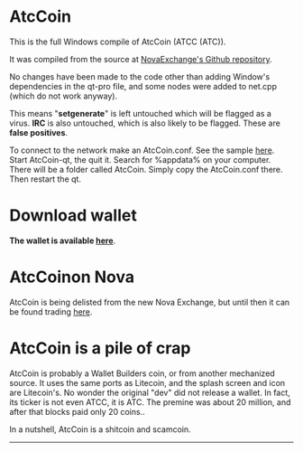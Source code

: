 # AtcCoin

This is the full Windows compile of AtcCoin (ATCC (ATC)).

It was compiled from the source at [NovaExchange's Github repository](https://github.com/novaexchange/ATCC). 

No changes have been made to the code other than adding Window's dependencies in the qt-pro file, and some nodes were added to net.cpp (which do not work anyway).

This means "**setgenerate**" is left untouched which will be flagged as a virus. **IRC** is also untouched, which is also likely to be flagged. These are **false positives**.

To connect to the network make an AtcCoin.conf. See the sample [here](https://github.com/insaneinthemembrane/AtcCoin/blob/master/AtcCoin.conf). Start AtcCoin-qt, the quit it. Search for %appdata% on your computer. There will be a folder called AtcCoin. Simply copy the AtcCoin.conf there. Then restart the qt.

# Download wallet

**The wallet is available [here](https://github.com/insaneinthemembrane/AtcCoin/blob/master/release/atccoin-qt.zip)**.


# AtcCoinon Nova

AtcCoin is being delisted from the new Nova Exchange, but until then it can be found trading [here](https://novaexchange.com/market/BTC_ATCC/).

# AtcCoin is a pile of crap

AtcCoin is probably a Wallet Builders coin, or from another mechanized source. It uses the same ports as Litecoin, and the splash screen and icon are Litecoin's. No wonder the original "dev" did not release a wallet. In fact, its ticker is not even ATCC, it is ATC. The premine was about 20 million, and after that blocks paid only 20 coins..

In a nutshell, AtcCoin is a shitcoin and scamcoin.

----

